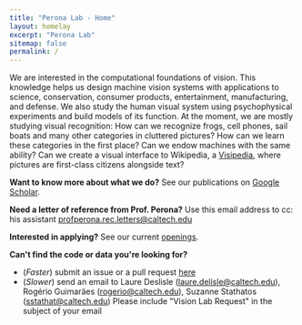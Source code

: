```yaml
---
title: "Perona Lab - Home"
layout: homelay
excerpt: "Perona Lab"
sitemap: false
permalink: /
--- 
```


We are interested in the computational foundations of vision. This knowledge helps us design machine vision systems with applications to science, conservation, consumer products, entertainment, manufacturing, and defense. We also study the human visual system using psychophysical experiments and build models of its function. At the moment, we are mostly studying visual recognition: How can we recognize frogs, cell phones, sail boats and many other categories in cluttered pictures? How can we learn these categories in the first place? Can we endow machines with the same ability? Can we create a visual interface to Wikipedia, a [Visipedia](https://visipedia.org/), where pictures are first-class citizens alongside text?

**Want to know more about what we do?** See our publications on [Google Scholar](https://scholar.google.com/citations?hl=en&user=j29kMCwAAAAJ&view_op=list_works&alert_preview_top_rm=2&sortby=pubdate). 

**Need a letter of reference from Prof. Perona?** Use this email address to cc: his assistant profperona.rec.letters@caltech.edu

**Interested in applying?** See our current [openings](/openings/). 

**Can't find the code or data you're looking for?** 
* (*Faster*) submit an issue or a pull request [here](https://github.com/caltechvisionlab/caltechvisionlab.github.io) 
* (*Slower*) send an email to Laure Deslisle (laure.delisle@caltech.edu), Rogério Guimarães (rogerio@caltech.edu), Suzanne Stathatos (sstathat@caltech.edu) Please include "Vision Lab Request" in the subject of your email
